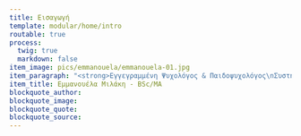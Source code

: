 ```yaml
---
title: Εισαγωγή
template: modular/home/intro
routable: true
process:
  twig: true
  markdown: false
item_image: pics/emmanouela/emmanouela-01.jpg
item_paragraph: "<strong>Εγγεγραμμένη Ψυχολόγος & Παιδοψυχολόγος\nΣυστημική Ψυχοθεραπεύτρια\n\n\nΘεραπεία Ενηλίκων, Παιδιών, Εφήβων\nΖεύγους και Οικογένειας\nΑξιολογήσεις Παιδιών και Εφήβων</strong>"
item_title: Εμμανουέλα Μιλάκη - BSc/MA
blockquote_author:
blockquote_image:
blockquote_quote:
blockquote_source:
---
```

